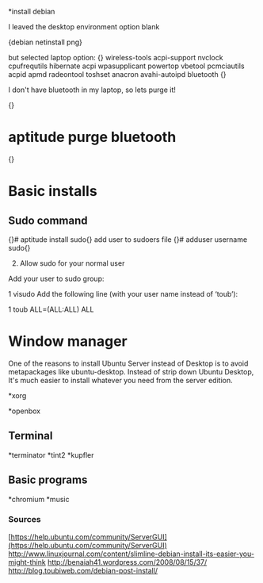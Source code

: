 
*install debian

I leaved the desktop environment option blank

{debian netinstall png}

but selected laptop option:
{}
wireless-tools
acpi-support
nvclock
cpufrequtils
hibernate
acpi
wpasupplicant
powertop
vbetool
pcmciautils
acpid
apmd
radeontool
toshset
anacron
avahi-autoipd
bluetooth
{}

I don't have bluetooth in my laptop, so lets purge it!

{}
# aptitude purge bluetooth
{}

# Basic installs

## Sudo command
{}# aptitude install sudo{}
add user to sudoers file
{}# adduser username sudo{}


2. Allow sudo for your normal user

Add your user to sudo group:

1
visudo
Add the following line (with your user name instead of ‘toub’):

1
toub ALL=(ALL:ALL) ALL


# Window manager

One of the reasons to install Ubuntu Server instead of Desktop is to avoid metapackages like ubuntu-desktop. Instead of strip down Ubuntu Desktop, It's much easier to install whatever you need from the server edition.

*xorg

*openbox

## Terminal

*terminator
*tint2
*kupfler

## Basic programs
*chromium
*music


### Sources
[https://help.ubuntu.com/community/ServerGUI](https://help.ubuntu.com/community/ServerGUI)
http://www.linuxjournal.com/content/slimline-debian-install-its-easier-you-might-think
http://benaiah41.wordpress.com/2008/08/15/37/
http://blog.toubiweb.com/debian-post-install/
